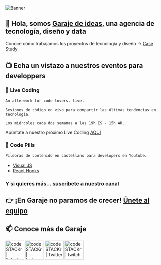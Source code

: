 ![Banner](https://user-images.githubusercontent.com/82031166/161051918-e7c7c11f-49f1-4b39-aef0-30033c451636.gif)


## 👋 Hola, somos [Garaje de ideas,](www.garajedeideas.com) una agencia de tecnología, diseño y data 
Conoce cómo trabajamos los proyectos de tecnología y diseño
-> [Case Study](https://garajedeideas.com/proyectos/adeslas/)


## 📺 Echa un vistazo a nuestros eventos para developpers

### 🚀 Live Coding
```
An afterwork for code lovers. live.

Sesiones de código en vivo para compartir las últimas tendencias en tecnología. 

Los miércoles cada dos semanas a las 19h ES - 15h AR.
```

Apúntate a nuestro próximo Live Coding [AQUÍ](https://livecoding.garajedeideas.com/)

### 💊 Code Pills
```
Pildoras de contenido en castellano para developers en Youtube.
```

* [Visual JS](https://www.youtube.com/playlist?list=PLTg7E2ObeSja25jqmtjeW0DIgjTB93v1y)
* [React Hooks](https://youtube.com/playlist?list=PLTg7E2ObeSjZ_tAj2DTJrpbIFlQnoSvxR)

### Y si quieres más... [suscríbete a nuestro canal](https://www.youtube.com/channel/UC2VAkhXrEjlpBqDRMeIKJnA?sub_confirmation=1)


## 👉 ¡En Garaje no paramos de crecer! [Únete al equipo](https://bit.ly/garaje-talento)

## 📫 Conoce más de Garaje

[<img align="left" alt="codeSTACKr | linkedin" width="60px" src="https://user-images.githubusercontent.com/82031166/161102051-52a9495e-209b-46b9-9d6d-d483648d3d1e.png" />][linkedin]
[<img align="left" alt="codeSTACKr | Instagram" width="60px" src="https://user-images.githubusercontent.com/82031166/161102056-e0679566-ea27-4cb8-a7e4-46a53ad4c35f.png" />][instagram]
[<img align="left" alt="codeSTACKr | Twitter" width="60px" src="https://user-images.githubusercontent.com/82031166/161102055-c35eeabc-4f8b-4d98-af76-7c6bdb71d598.png" />][twitter]
[<img align="left" alt="codeSTACKr | twitch" width="60px" src="https://user-images.githubusercontent.com/82031166/161102059-d785ced2-049f-4f2f-abbb-9a528c74b709.png" />][twitch]


[linkedin]: www.linkedin.com/company/2629927
[instagram]: https://www.instagram.com/garaje_de_ideas/
[twitter]: https://twitter.com/garajedeideas
[twitch]: https://www.twitch.tv/garajedeideas

